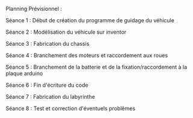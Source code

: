 Planning Prévisionnel :

Séance 1 :
Début de création du programme de guidage du véhicule

Séance 2 :
Modélisation du véhicule sur inventor

Séance 3 :
Fabrication du chassis

Séance 4 :
Branchement des moteurs et raccordement aux roues

Séance 5 :
Branchement de la batterie et de la fixation/raccordement à la plaque arduino

Séance 6 :
Fin d'écriture du code

Séance 7 :
Fabrication du labyrinthe

Séance 8 :
Test et correction d'éventuels problêmes
